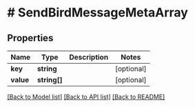# # SendBirdMessageMetaArray

## Properties

Name | Type | Description | Notes
------------ | ------------- | ------------- | -------------
**key** | **string** |  | [optional]
**value** | **string[]** |  | [optional]

[[Back to Model list]](../../README.md#models) [[Back to API list]](../../README.md#endpoints) [[Back to README]](../../README.md)
